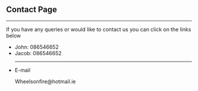 <!DOCTYPE html>
<html>
  <head>
    
  </head>
  <body>
        <h2>Contact Page</h2><hr>
    <p>If you have any queries or would like to contact us you can click on the links below</p>
  </section>
    </details>
  <ul>
    <li>John: <span class="tel">086546652</span></li>
    <li>Jacob: <span class="tel">086546652</span></li>
    <hr>
      <li>E-mail</li>
  <p>Wheelsonfire@hotmail.ie</p>
  </body>
</html>
